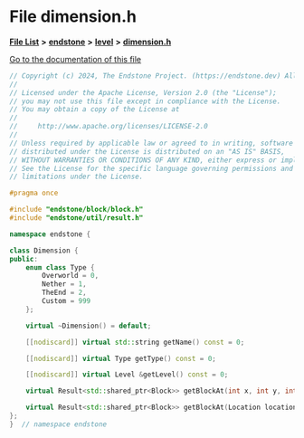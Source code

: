 

# File dimension.h

[**File List**](files.md) **>** [**endstone**](dir_6cf277b678674f97c7a2b6b3b2447b33.md) **>** [**level**](dir_8e239ca1e5fd0d936d66a30330d3a329.md) **>** [**dimension.h**](dimension_8h.md)

[Go to the documentation of this file](dimension_8h.md)


```C++
// Copyright (c) 2024, The Endstone Project. (https://endstone.dev) All Rights Reserved.
//
// Licensed under the Apache License, Version 2.0 (the "License");
// you may not use this file except in compliance with the License.
// You may obtain a copy of the License at
//
//     http://www.apache.org/licenses/LICENSE-2.0
//
// Unless required by applicable law or agreed to in writing, software
// distributed under the License is distributed on an "AS IS" BASIS,
// WITHOUT WARRANTIES OR CONDITIONS OF ANY KIND, either express or implied.
// See the License for the specific language governing permissions and
// limitations under the License.

#pragma once

#include "endstone/block/block.h"
#include "endstone/util/result.h"

namespace endstone {

class Dimension {
public:
    enum class Type {
        Overworld = 0,
        Nether = 1,
        TheEnd = 2,
        Custom = 999
    };

    virtual ~Dimension() = default;

    [[nodiscard]] virtual std::string getName() const = 0;

    [[nodiscard]] virtual Type getType() const = 0;

    [[nodiscard]] virtual Level &getLevel() const = 0;

    virtual Result<std::shared_ptr<Block>> getBlockAt(int x, int y, int z) = 0;

    virtual Result<std::shared_ptr<Block>> getBlockAt(Location location) = 0;
};
}  // namespace endstone
```


